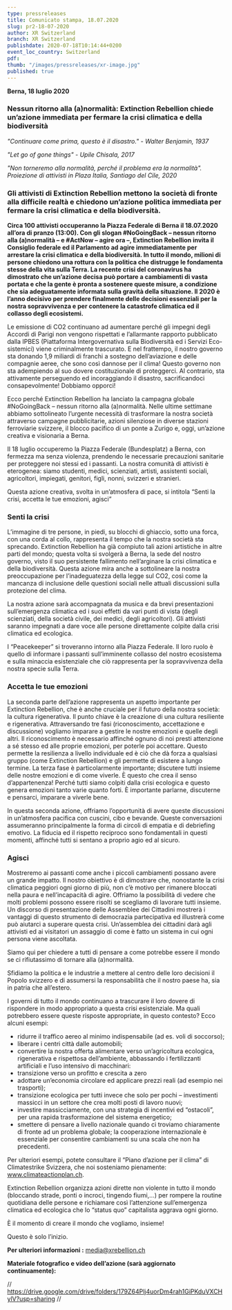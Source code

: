 ```yaml
---
type: pressreleases
title: Comunicato stampa, 18.07.2020
slug: pr2-18-07-2020
author: XR Switzerland
branch: XR Switzerland
publishdate: 2020-07-18T10:14:44+0200
event_loc_country: Switzerland
pdf:
thumb: "/images/pressreleases/xr-image.jpg"
published: true
---
```

**Berna, 18 luglio 2020**

### Nessun ritorno alla (a)normalità: Extinction Rebellion chiede un’azione immediata per fermare la crisi climatica e della biodiversità

*"Continuare come prima, questo è il disastro." - Walter Benjamin, 1937*

*"Let go of gone things" - Upile Chisala, 2017*

*"Non torneremo alla normalità, perché il problema era la normalità". Proiezione di attivisti in Plaza Italia, Santiago del Cile, 2020*

### Gli attivisti di Extinction Rebellion mettono la società di fronte alla difficile realtà e chiedono un’azione politica immediata per fermare la crisi climatica e della biodiversità.

**Circa 100 attivisti occuperanno la Piazza Federale di Berna il 18.07.2020 all’ora di pranzo (13:00). Con gli slogan #NoGoingBack – nessun ritorno alla (a)normalità – e #ActNow – agire ora –, Extinction Rebellion invita il Consiglio federale ed il Parlamento ad agire immediatamente per arrestare la crisi climatica e della biodiversità. In tutto il mondo, milioni di persone chiedono una rottura con la politica che distrugge le fondamenta stesse della vita sulla Terra. La recente crisi del coronavirus ha dimostrato che un’azione decisa può portare a cambiamenti di vasta portata e che la gente è pronta a sostenere queste misure, a condizione che sia adeguatamente informata sulla gravità della situazione. Il 2020 è l’anno decisivo per prendere finalmente delle decisioni essenziali per la nostra sopravvivenza e per contenere la catastrofe climatica ed il collasso degli ecosistemi.**

Le emissione di CO2 continuano ad aumentare perché gli impegni degli Accordi di Parigi non vengono rispettati e l’allarmante rapporto pubblicato dalla IPBES (Piattaforma Intergovernativa sulla Biodiversità ed i Servizi Eco-sistemici) viene criminalmente trascurato. E nel frattempo, il nostro governo sta donando 1,9 miliardi di franchi a sostegno dell’aviazione e delle compagnie aeree, che sono così dannose per il clima! Questo governo non sta adempiendo al suo dovere costituzionale di proteggerci. Al contrario, sta attivamente perseguendo ed incoraggiando il disastro, sacrificandoci consapevolmente! Dobbiamo opporci!

Ecco perché Extinction Rebellion ha lanciato la campagna globale #NoGoingBack – nessun ritorno alla (a)normalità. Nelle ultime settimane abbiamo sottolineato l’urgente necessità di trasformare la nostra società attraverso campagne pubblicitarie, azioni silenziose in diverse stazioni ferroviarie svizzere, il blocco pacifico di un ponte a Zurigo e, oggi, un’azione creativa e visionaria a Berna.

Il 18 luglio occuperemo la Piazza Federale (Bundesplatz) a Berna, con fermezza ma senza violenza, prendendo le necessarie precauzioni sanitarie per proteggere noi stessi ed i passanti. La nostra comunità di attivisti è eterogenea: siamo studenti, medici, scienziati, artisti, assistenti sociali, agricoltori, impiegati, genitori, figli, nonni, svizzeri e stranieri.

Questa azione creativa, svolta in un’atmosfera di pace, si intitola “Senti la crisi, accetta le tue emozioni, agisci”

### Senti la crisi

L’immagine di tre persone, in piedi, su blocchi di ghiaccio, sotto una forca, con una corda al collo, rappresenta il tempo che la nostra società sta sprecando. Extinction Rebellion ha già compiuto tali azioni artistiche in altre parti del mondo; questa volta si svolgerà a Berna, la sede del nostro governo, visto il suo persistente fallimento nell’arginare la crisi climatica e della biodiversità. Questa azione mira anche a sottolineare la nostra preoccupazione per l’inadeguatezza della legge sul CO2, così come la mancanza di inclusione delle questioni sociali nelle attuali discussioni sulla protezione del clima.

La nostra azione sarà accompagnata da musica e da brevi presentazioni sull’emergenza climatica ed i suoi effetti da vari punti di vista (degli scienziati, della società civile, dei medici, degli agricoltori). Gli attivisti saranno impegnati a dare voce alle persone direttamente colpite dalla crisi climatica ed ecologica.

I “Peacekeeper” si troveranno intorno alla Piazza Federale. Il loro ruolo è quello di informare i passanti sull’imminente collasso del nostro ecosistema e sulla minaccia esistenziale che ciò rappresenta per la sopravvivenza della nostra specie sulla Terra.

### Accetta le tue emozioni

La seconda parte dell’azione rappresenta un aspetto importante per Extinction Rebellion, che è anche cruciale per il futuro della nostra società: la cultura rigenerativa. Il punto chiave è la creazione di una cultura resiliente e rigenerativa. Attraversando tre fasi (riconoscimento, accettazione e discussione) vogliamo imparare a gestire le nostre emozioni e quelle degli altri. Il riconoscimento è necessario affinché ognuno di noi presti attenzione a sé stesso ed alle proprie emozioni, per poterle poi accettare. Questo permette la resilienza a livello individuale ed è ciò che dà forza a qualsiasi gruppo (come Extinction Rebellion) e gli permette di esistere a lungo termine. La terza fase è particolarmente importante; discutere tutti insieme delle nostre emozioni e di come viverle. È questo che crea il senso d’appartenenza! Perché tutti siamo colpiti dalla crisi ecologica e questo genera emozioni tanto varie quanto forti. È importante parlarne, discuterne e pensarci, imparare a viverle bene.

In questa seconda azione, offriamo l’opportunità di avere queste discussioni in un’atmosfera pacifica con cuscini, cibo e bevande. Queste conversazioni assumeranno principalmente la forma di circoli di empatia e di debriefing emotivo. La fiducia ed il rispetto reciproco sono fondamentali in questi momenti, affinché tutti si sentano a proprio agio ed al sicuro.

### Agisci

Mostreremo ai passanti come anche i piccoli cambiamenti possano avere un grande impatto. Il nostro obiettivo è di dimostrare che, nonostante la crisi climatica peggiori ogni giorno di più, non c’è motivo per rimanere bloccati nella paura e nell’incapacità di agire. Offriamo la possibilità di vedere che molti problemi possono essere risolti se scegliamo di lavorare tutti insieme. Un discorso di presentazione delle Assemblee dei Cittadini mostrerà i vantaggi di questo strumento di democrazia partecipativa ed illustrerà come può aiutarci a superare questa crisi. Un’assemblea dei cittadini darà agli attivisti ed ai visitatori un assaggio di come è fatto un sistema in cui ogni persona viene ascoltata.

Siamo qui per chiedere a tutti di pensare a come potrebbe essere il mondo se ci rifiutassimo di tornare alla (a)normalità.

Sfidiamo la politica e le industrie a mettere al centro delle loro decisioni il Popolo svizzero e di assumersi la responsabilità che il nostro paese ha, sia in patria che all’estero.

I governi di tutto il mondo continuano a trascurare il loro dovere di rispondere in modo appropriato a questa crisi esistenziale. Ma quali potrebbero essere queste risposte appropriate, in questo contesto? Ecco alcuni esempi:

* ridurre il traffico aereo al minimo indispensabile (ad es. voli di soccorso);
* liberare i centri città dalle automobili;
* convertire la nostra offerta alimentare verso un’agricoltura ecologica, rigenerativa e rispettosa dell’ambiente, abbassando i fertilizzanti artificiali e l’uso intensivo di macchinari:
* transizione verso un profitto e crescita a zero
* adottare un’economia circolare ed applicare prezzi reali (ad esempio nei trasporti);
* transizione ecologica per tutti invece che solo per pochi – investimenti massicci in un settore che crea molti posti di lavoro nuovi;
* investire massicciamente, con una strategia di incentivi ed “ostacoli”, per una rapida trasformazione del sistema energetico;
* smettere di pensare a livello nazionale quando ci troviamo chiaramente di fronte ad un problema globale; la cooperazione internazionale è essenziale per consentire cambiamenti su una scala che non ha precedenti.

Per ulteriori esempi, potete consultare il “Piano d’azione per il clima” di Climatestrike Svizzera, che noi sosteniamo pienamente: www.climateactionplan.ch.

Extinction Rebellion organizza azioni dirette non violente in tutto il mondo (bloccando strade, ponti o incroci, tingendo fiumi,…) per rompere la routine quotidiana delle persone e richiamare così l’attenzione sull’emergenza climatica ed ecologica che lo “status quo” capitalista aggrava ogni giorno.

È il momento di creare il mondo che vogliamo, insieme!

Questo è solo l’inizio.

**Per ulteriori informazioni :** media@xrebellion.ch

**Materiale fotografico e video dell’azione (sarà aggiornato continuamente):**

  // https://drive.google.com/drive/folders/179Z64Plj4uorDm4rah1GiPKduVXCHylV?usp=sharing //
